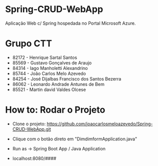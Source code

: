 # Spring-CRUD-WebApp
Aplicação Web c/ Spring hospedada no Portal Microsoft Azure.

# Grupo CTT

- 82172 - Henrique Sartal Santos
- 85569 - Gustavo Gonçalves de Araujo
- 84314 - Iago Manholetti Alexandrino
- 85744 - João Carlos Melo Azevedo
- 84254 - José Dijalbas Francisco dos Santos Bezerra
- 86062 - Leonardo Andrade Antunes de Bem
- 85521 - Martin david Valdes Olcese

# How to: Rodar o Projeto

- Clone o projeto:
  https://github.com/joaocarlosmeloazevedo/Spring-CRUD-WebApp.git
  
- Clique com o botão direto em "DimdimformApplication.java"

- Run as -> Spring Boot App / Java Application

- localhost:8080/####
